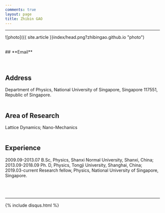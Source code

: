 ```yaml
---
comments: true
layout: page
title: Zhibin GAO
---
```

---

![photo]({{ site.article }}index/head.png?zhibingao.github.io "photo")

<br>
## **Email**
<zhibingao@outlook.com><br>
<zhibin.gao@nus.edu.sg><br>
<br>

## **Address**
Department of Physics, National University of Singapore, Singapore 117551, 
Republic of Singapore.
<br><br>

## **Area of Research**
Lattice Dynamics; Nano-Mechanics
<br><br>

## **Experience**
2009.09-2013.07 B.Sc, Physics, Shanxi Normal University, Shanxi, China;<br> 
2013.09-2018.09 Ph. D, Physics, Tongji University, Shanghai, China;<br> 
2019.03-current Research fellow, Physics, National University of Singapore, Singapore.
<br><br><br><br>

---

{% include disqus.html %}
